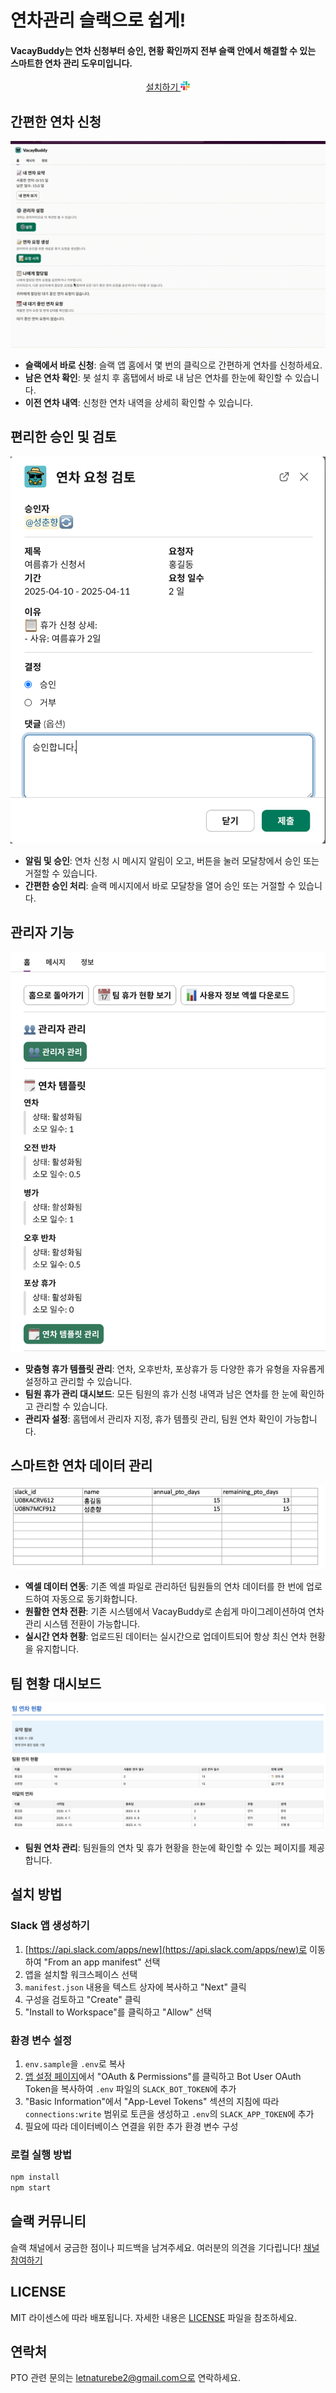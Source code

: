# 연차관리 슬랙으로 쉽게!

####  VacayBuddy는 연차 신청부터 승인, 현황 확인까지 전부 슬랙 안에서 해결할 수 있는 스마트한 연차 관리 도우미입니다.<a href="https://vacaybuddy-server-1080165942907.asia-northeast3.run.app//slack/install">

<div align="center"> 
설치하기 
<a href="https://vacaybuddy-server-1080165942907.asia-northeast3.run.app//slack/install">
<img src="assets/logo/slack_icon.png" alt="Slack logo" width="15">
</a>
</div>

## 간편한 연차 신청

<img src="./assets/gifs/pto-request.gif" alt="PTO 요청 화면">

- **슬랙에서 바로 신청**: 슬랙 앱 홈에서 몇 번의 클릭으로 간편하게 연차를 신청하세요.
- **남은 연차 확인**: 봇 설치 후 홈탭에서 바로 내 남은 연차를 한눈에 확인할 수 있습니다.
- **이전 연차 내역**: 신청한 연차 내역을 상세히 확인할 수 있습니다.

## 편리한 승인 및 검토

<img src="./assets/screens/pto-review.png" alt="PTO 검토 화면">

- **알림 및 승인**: 연차 신청 시 메시지 알림이 오고, 버튼을 눌러 모달창에서 승인 또는 거절할 수 있습니다.
- **간편한 승인 처리**: 슬랙 메시지에서 바로 모달창을 열어 승인 또는 거절할 수 있습니다.

## 관리자 기능

<img src="./assets/screens/admin-page.png" alt="관리자 페이지">

- **맞춤형 휴가 템플릿 관리**: 연차, 오후반차, 포상휴가 등 다양한 휴가 유형을 자유롭게 설정하고 관리할 수 있습니다.
- **팀원 휴가 관리 대시보드**: 모든 팀원의 휴가 신청 내역과 남은 연차를 한 눈에 확인하고 관리할 수 있습니다.
- **관리자 설정**: 홈탭에서 관리자 지정, 휴가 템플릿 관리, 팀원 연차 확인이 가능합니다.

## 스마트한 연차 데이터 관리

<img src="./assets/screens/excel-format.png" alt="엑셀 데이터 화면">

- **엑셀 데이터 연동**: 기존 엑셀 파일로 관리하던 팀원들의 연차 데이터를 한 번에 업로드하여 자동으로 동기화합니다.
- **원활한 연차 전환**: 기존 시스템에서 VacayBuddy로 손쉽게 마이그레이션하여 연차 관리 시스템 전환이 가능합니다.
- **실시간 연차 현황**: 업로드된 데이터는 실시간으로 업데이트되어 항상 최신 연차 현황을 유지합니다.

## 팀 현황 대시보드

<img src="./assets/screens/team-status-html.png" alt="팀 현황 대시보드">

- **팀원 연차 관리**: 팀원들의 연차 및 휴가 현황을 한눈에 확인할 수 있는 페이지를 제공합니다.

## 설치 방법

### Slack 앱 생성하기

1. [https://api.slack.com/apps/new](https://api.slack.com/apps/new)로 이동하여 "From an app manifest" 선택
2. 앱을 설치할 워크스페이스 선택
3. `manifest.json` 내용을 텍스트 상자에 복사하고 "Next" 클릭
4. 구성을 검토하고 "Create" 클릭
5. "Install to Workspace"를 클릭하고 "Allow" 선택

### 환경 변수 설정

1. `env.sample`을 `.env`로 복사
2. [앱 설정 페이지](https://api.slack.com/apps)에서 "OAuth & Permissions"를 클릭하고 Bot User OAuth Token을 복사하여 `.env` 파일의 `SLACK_BOT_TOKEN`에 추가
3. "Basic Information"에서 "App-Level Tokens" 섹션의 지침에 따라 `connections:write` 범위로 토큰을 생성하고 `.env`의 `SLACK_APP_TOKEN`에 추가
4. 필요에 따라 데이터베이스 연결을 위한 추가 환경 변수 구성

### 로컬 실행 방법

```bash
npm install
npm start
```

## 슬랙 커뮤니티
슬랙 채널에서 궁금한 점이나 피드백을 남겨주세요. 여러분의 의견을 기다립니다!
[채널 참여하기](https://join.slack.com/t/vacay-buddy/shared_invite/zt-328y00o5z-HoneR_Gl4iNlg9sNMMgrNg)

## LICENSE
MIT 라이센스에 따라 배포됩니다. 자세한 내용은 [LICENSE](LICENSE) 파일을 참조하세요.

## 연락처
PTO 관련 문의는 letnaturebe2@gmail.com으로 연락하세요.